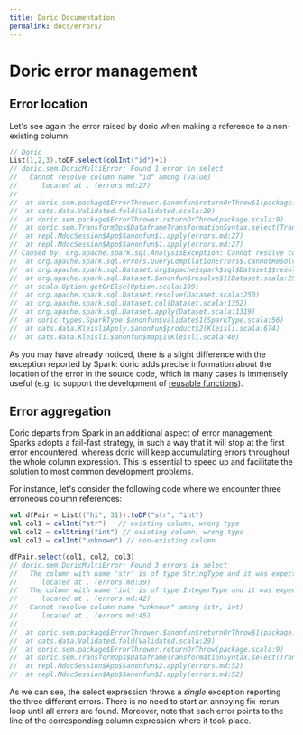 ```yaml
---
title: Doric Documentation
permalink: docs/errors/
---
```



# Doric error management

## Error location

Let's see again the error raised by doric when making a reference to a non-existing column:
```scala
// Doric
List(1,2,3).toDF.select(colInt("id")+1)
// doric.sem.DoricMultiError: Found 1 error in select
//   Cannot resolve column name "id" among (value)
//   	located at . (errors.md:27)
// 
// 	at doric.sem.package$ErrorThrower.$anonfun$returnOrThrow$1(package.scala:9)
// 	at cats.data.Validated.fold(Validated.scala:29)
// 	at doric.sem.package$ErrorThrower.returnOrThrow(package.scala:9)
// 	at doric.sem.TransformOps$DataframeTransformationSyntax.select(TransformOps.scala:138)
// 	at repl.MdocSession$App$$anonfun$1.apply(errors.md:27)
// 	at repl.MdocSession$App$$anonfun$1.apply(errors.md:27)
// Caused by: org.apache.spark.sql.AnalysisException: Cannot resolve column name "id" among (value)
// 	at org.apache.spark.sql.errors.QueryCompilationErrors$.cannotResolveColumnNameAmongFieldsError(QueryCompilationErrors.scala:2261)
// 	at org.apache.spark.sql.Dataset.org$apache$spark$sql$Dataset$$resolveException(Dataset.scala:258)
// 	at org.apache.spark.sql.Dataset.$anonfun$resolve$1(Dataset.scala:250)
// 	at scala.Option.getOrElse(Option.scala:189)
// 	at org.apache.spark.sql.Dataset.resolve(Dataset.scala:250)
// 	at org.apache.spark.sql.Dataset.col(Dataset.scala:1352)
// 	at org.apache.spark.sql.Dataset.apply(Dataset.scala:1319)
// 	at doric.types.SparkType.$anonfun$validate$1(SparkType.scala:56)
// 	at cats.data.KleisliApply.$anonfun$product$2(Kleisli.scala:674)
// 	at cats.data.Kleisli.$anonfun$map$1(Kleisli.scala:40)
```

As you may have already noticed, there is a slight difference with the exception reported by Spark: doric adds precise 
information about the location of the error in the source code, which in many cases is immensely useful (e.g. to 
support the development of [reusable functions](modularity.md)). 

## Error aggregation

Doric departs from Spark in an additional aspect of error management: Sparks adopts a fail-fast strategy, in such 
a way that it will stop at the first error encountered, whereas doric will keep accumulating errors throughout the
whole column expression. This is essential to speed up and facilitate the solution to most common development problems.

For instance, let's consider the following code where we encounter three erroneous column references:

```scala
val dfPair = List(("hi", 31)).toDF("str", "int")
val col1 = colInt("str")   // existing column, wrong type
val col2 = colString("int") // existing column, wrong type
val col3 = colInt("unknown") // non-existing column
```

```scala
dfPair.select(col1, col2, col3)
// doric.sem.DoricMultiError: Found 3 errors in select
//   The column with name 'str' is of type StringType and it was expected to be IntegerType
//   	located at . (errors.md:39)
//   The column with name 'int' is of type IntegerType and it was expected to be StringType
//   	located at . (errors.md:42)
//   Cannot resolve column name "unknown" among (str, int)
//   	located at . (errors.md:45)
// 
// 	at doric.sem.package$ErrorThrower.$anonfun$returnOrThrow$1(package.scala:9)
// 	at cats.data.Validated.fold(Validated.scala:29)
// 	at doric.sem.package$ErrorThrower.returnOrThrow(package.scala:9)
// 	at doric.sem.TransformOps$DataframeTransformationSyntax.select(TransformOps.scala:138)
// 	at repl.MdocSession$App$$anonfun$2.apply(errors.md:52)
// 	at repl.MdocSession$App$$anonfun$2.apply(errors.md:52)
```

As we can see, the select expression throws a _single_ exception reporting the three different errors. There is no
need to start an annoying fix-rerun loop until all errors are found. Moreover, note that each error points to the 
line of the corresponding column expression where it took place. 

